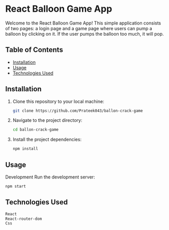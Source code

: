 # React Balloon Game App

Welcome to the React Balloon Game App! This simple application consists of two pages: a login page and a game page where users can pump a balloon by clicking on it. If the user pumps the balloon too much, it will pop.

## Table of Contents
- [Installation](#installation)
- [Usage](#usage)
- [Technologies Used](#technologies-used)


## Installation

1. Clone this repository to your local machine:

   ```bash
   git clone https://github.com/Prateek043/ballon-crack-game

2. Navigate to the project directory:
    ```bash
    cd ballon-crack-game
3. Install the project dependencies:
    ```bash
    npm install
    ```
## Usage

  Development
  Run the development server:
  ```bash
  npm start
  ```

## Technologies Used
  ```bash
  React
  React-router-dom
  Css
